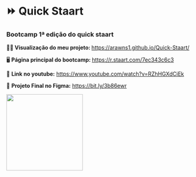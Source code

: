 # ⏩ Quick Staart

<h3> Bootcamp 1ª edição do quick staart</h3>

👨‍💻<b> Visualização do meu projeto: </b> https://arawns1.github.io/Quick-Staart/

🖥 <b>Página principal do bootcamp: </b> https://r.staart.com/7ec343c6c3

🎥 <b>Link no youtube:</b> https://www.youtube.com/watch?v=RZhHGXdCiEk

🎨 <b>Projeto Final no Figma:</b> https://bit.ly/3b86ewr

<a href="https://r.staart.com/7ec343c6c3" target="_blank"> <img src="https://cdn.discordapp.com/attachments/929069726372597815/1001289053934731354/logo_2.png" width="200px"></a>
